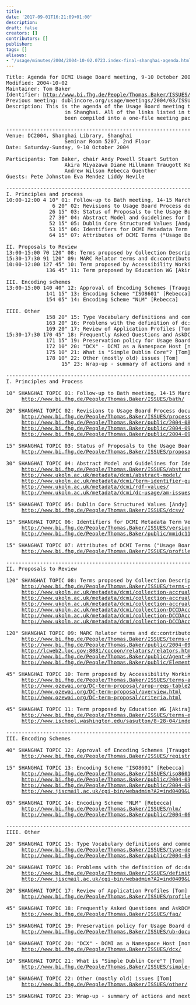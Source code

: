 ```yaml
---
title: 
date: '2017-09-01T16:21:09+01:00'
description: 
draft: false
creators: []
contributors: []
publisher: 
tags: []
aliases:
- "/usage/minutes/2004/2004-10-02.0723.index-final-shanghai-agenda.html"
---
```


<pre>
Title: Agenda for DCMI Usage Board meeting, 9-10 October 2004 in Shanghai
Modified: 2004-10-02
Maintainer: Tom Baker
Identifier: <a href="http://www.bi.fhg.de/People/Thomas.Baker/ISSUES/">http://www.bi.fhg.de/People/Thomas.Baker/ISSUES/</a>
Previous meeting: dublincore.org/usage/meetings/2004/03/ISSUES/
Description: This is the agenda of the Usage Board meeting to be held
                   in Shanghai. All of the links listed in this page have
                   been compiled into a one-file meeting packet in PDF.

------------------------------------------------------------------------
Venue: DC2004, Shanghai Library, Shanghai
                   Seminar Room 5207, 2nd Floor
Date: Saturday-Sunday, 9-10 October 2004

Participants: Tom Baker, chair Andy Powell Stuart Sutton 
                   Akira Miyazawa Diane Hillmann Traugott Koch
                   Andrew Wilson Rebecca Guenther
Guests: Pete Johnston Eva Mendez Liddy Nevile

------------------------------------------------------------------------
I. Principles and process
10:00-12:00 4 10" 01: Follow-up to Bath meeting, 14-15 March 2004 [Tom]
               6 20" 02: Revisions to Usage Board Process document [Stuart]
              26 15" 03: Status of Proposals to the Usage Board [Tom]
              27 30" 04: Abstract Model and Guidelines for Identifiers [Andy]
              52 15" 05: Dublin Core Structured Values [Andy]
              53 15" 06: Identifiers for DCMI Metadata Term Versions [Tom]
              64 15" 07: Attributes of DCMI Terms ("Usage Board profile") [Tom]

II. Proposals to Review
13:00-15:00 70 120" 08: Terms proposed by Collection Description WG [Andrew]
15:30-17:30 91 120" 09: MARC Relator terms and dc:contributor [Rebecca]
10:00-12:00 127 45" 10: Term proposed by Accessibility Working Group [Stuart]
             136 45" 11: Term proposed by Education WG [Akira]

III. Encoding schemes
13:00-15:00 140 40" 12: Approval of Encoding Schemes [Traugott]
             141 15" 13: Encoding Scheme "ISO8601" [Rebecca]
             154 05" 14: Encoding Scheme "NLM" [Rebecca]

IIII. Other
             158 20" 15: Type Vocabulary definitions and comments [Stuart]
             163 20" 16: Problems with the definition of dc:date [none]
             169 20" 17: Review of Application Profiles [Tom]
15:30-17:30 170 45" 18: Frequently Asked Questions and AskDCMI [Diane]
             171 15" 19: Preservation policy for Usage Board documentation [Tom]
             172 10" 20: "DCX" - DCMI as a Namespace Host [none]
             175 10" 21: What is "Simple Dublin Core"? [Tom]
             178 10" 22: Other (mostly old) issues [Tom]
                  15" 23: Wrap-up - summary of actions and next UB meeting [Tom]

------------------------------------------------------------------------
I. Principles and Process

10" SHANGHAI TOPIC 01: Follow-up to Bath meeting, 14-15 March 2004 [Tom]
     <a href="http://www.bi.fhg.de/People/Thomas.Baker/ISSUES/bath/">http://www.bi.fhg.de/People/Thomas.Baker/ISSUES/bath/</a>

20" SHANGHAI TOPIC 02: Revisions to Usage Board Process document [Stuart]
     <a href="http://www.bi.fhg.de/People/Thomas.Baker/ISSUES/process/">http://www.bi.fhg.de/People/Thomas.Baker/ISSUES/process/</a>
     <a href="http://www.bi.fhg.de/People/Thomas.Baker/public/2004-08-27.process.html">http://www.bi.fhg.de/People/Thomas.Baker/public/2004-08-27.process.html</a>
     <a href="http://www.bi.fhg.de/People/Thomas.Baker/public/2004-09-01.email-digest.txt">http://www.bi.fhg.de/People/Thomas.Baker/public/2004-09-01.email-digest.txt</a>
     <a href="http://www.bi.fhg.de/People/Thomas.Baker/public/2004-09-16.amending-definitions.txt">http://www.bi.fhg.de/People/Thomas.Baker/public/2004-09-16.amending-definitions.txt</a>

15" SHANGHAI TOPIC 03: Status of Proposals to the Usage Board [Tom]
     <a href="http://www.bi.fhg.de/People/Thomas.Baker/ISSUES/proposal-status/">http://www.bi.fhg.de/People/Thomas.Baker/ISSUES/proposal-status/</a>

30" SHANGHAI TOPIC 04: Abstract Model and Guidelines for Identifiers [Andy]
     <a href="http://www.bi.fhg.de/People/Thomas.Baker/ISSUES/abstract-model/">http://www.bi.fhg.de/People/Thomas.Baker/ISSUES/abstract-model/</a>
     <a href="http://www.ukoln.ac.uk/metadata/dcmi/abstract-model/">http://www.ukoln.ac.uk/metadata/dcmi/abstract-model/</a>
     <a href="http://www.ukoln.ac.uk/metadata/dcmi/term-identifier-guidelines/">http://www.ukoln.ac.uk/metadata/dcmi/term-identifier-guidelines/</a>
     <a href="http://www.ukoln.ac.uk/metadata/dcmi/rdf-values/">http://www.ukoln.ac.uk/metadata/dcmi/rdf-values/</a>
     <a href="http://www.ukoln.ac.uk/metadata/dcmi/dc-usage/am-issues/">http://www.ukoln.ac.uk/metadata/dcmi/dc-usage/am-issues/</a>

15" SHANGHAI TOPIC 05: Dublin Core Structured Values [Andy]
     <a href="http://www.bi.fhg.de/People/Thomas.Baker/ISSUES/dcsv/">http://www.bi.fhg.de/People/Thomas.Baker/ISSUES/dcsv/</a>

15" SHANGHAI TOPIC 06: Identifiers for DCMI Metadata Term Versions [Tom]
     <a href="http://www.bi.fhg.de/People/Thomas.Baker/ISSUES/version-identifiers/">http://www.bi.fhg.de/People/Thomas.Baker/ISSUES/version-identifiers/</a>
     <a href="http://www.bi.fhg.de/People/Thomas.Baker/public/mmidc117.html">http://www.bi.fhg.de/People/Thomas.Baker/public/mmidc117.html</a>

15" SHANGHAI TOPIC 07: Attributes of DCMI Terms ("Usage Board profile") [Tom]
     <a href="http://www.bi.fhg.de/People/Thomas.Baker/ISSUES/profile-usageboard/">http://www.bi.fhg.de/People/Thomas.Baker/ISSUES/profile-usageboard/</a>

------------------------------------------------------------------------
II. Proposals to Review                                                     

120" SHANGHAI TOPIC 08: Terms proposed by Collection Description WG [Andrew]
     <a href="http://www.bi.fhg.de/People/Thomas.Baker/ISSUES/terms-collection/">http://www.bi.fhg.de/People/Thomas.Baker/ISSUES/terms-collection/</a>
     <a href="http://www.ukoln.ac.uk/metadata/dcmi/collection-accrualMethod/">http://www.ukoln.ac.uk/metadata/dcmi/collection-accrualMethod/</a>
     <a href="http://www.ukoln.ac.uk/metadata/dcmi/collection-accrualPeriodicity/">http://www.ukoln.ac.uk/metadata/dcmi/collection-accrualPeriodicity/</a>
     <a href="http://www.ukoln.ac.uk/metadata/dcmi/collection-accrualPolicy/">http://www.ukoln.ac.uk/metadata/dcmi/collection-accrualPolicy/</a>
     <a href="http://www.ukoln.ac.uk/metadata/dcmi/collection-DCCDAccrualMethod/">http://www.ukoln.ac.uk/metadata/dcmi/collection-DCCDAccrualMethod/</a>
     <a href="http://www.ukoln.ac.uk/metadata/dcmi/collection-DCCDAccrualPeriodicity/">http://www.ukoln.ac.uk/metadata/dcmi/collection-DCCDAccrualPeriodicity/</a>
     <a href="http://www.ukoln.ac.uk/metadata/dcmi/collection-DCCDAccrualPolicy/">http://www.ukoln.ac.uk/metadata/dcmi/collection-DCCDAccrualPolicy/</a>

120" SHANGHAI TOPIC 09: MARC Relator terms and dc:contributor [Rebecca]
     <a href="http://www.bi.fhg.de/People/Thomas.Baker/ISSUES/terms-relators/">http://www.bi.fhg.de/People/Thomas.Baker/ISSUES/terms-relators/</a>
     <a href="http://www.bi.fhg.de/People/Thomas.Baker/public/2004-09-21.email-relators.txt">http://www.bi.fhg.de/People/Thomas.Baker/public/2004-09-21.email-relators.txt</a>
     <a href="http://lcweb2.loc.gov:8081/cocoon/relators/relators.html">http://lcweb2.loc.gov:8081/cocoon/relators/relators.html</a>
     <a href="http://www.bi.fhg.de/People/Thomas.Baker/public/Agent-Roles-Guidelines5.txt">http://www.bi.fhg.de/People/Thomas.Baker/public/Agent-Roles-Guidelines5.txt</a>
     <a href="http://www.bi.fhg.de/People/Thomas.Baker/public/Element-refinement.html">http://www.bi.fhg.de/People/Thomas.Baker/public/Element-refinement.html</a>

45" SHANGHAI TOPIC 10: Term proposed by Accessibility Working Group [Stuart]
     <a href="http://www.bi.fhg.de/People/Thomas.Baker/ISSUES/terms-accessibility/">http://www.bi.fhg.de/People/Thomas.Baker/ISSUES/terms-accessibility/</a>
     <a href="http://www.ozewai.org/DC-term-proposal/prop-reqs-table2.html">http://www.ozewai.org/DC-term-proposal/prop-reqs-table2.html</a> 
     <a href="http://www.ozewai.org/DC-term-proposal/overview.html">http://www.ozewai.org/DC-term-proposal/overview.html</a> 
     <a href="http://www.ozewai.org/DC-term-proposal/criteria.html">http://www.ozewai.org/DC-term-proposal/criteria.html</a> 

45" SHANGHAI TOPIC 11: Term proposed by Education WG [Akira]
     <a href="http://www.bi.fhg.de/People/Thomas.Baker/ISSUES/terms-education/">http://www.bi.fhg.de/People/Thomas.Baker/ISSUES/terms-education/</a>
     <a href="http://www.ischool.washington.edu/sasutton/8-28-04/index.html">http://www.ischool.washington.edu/sasutton/8-28-04/index.html</a>

------------------------------------------------------------------------
III. Encoding Schemes

40" SHANGHAI TOPIC 12: Approval of Encoding Schemes [Traugott]
     <a href="http://www.bi.fhg.de/People/Thomas.Baker/ISSUES/registration/">http://www.bi.fhg.de/People/Thomas.Baker/ISSUES/registration/</a>

15" SHANGHAI TOPIC 13: Encoding Scheme "ISO8601" [Rebecca]
     <a href="http://www.bi.fhg.de/People/Thomas.Baker/ISSUES/iso8601/">http://www.bi.fhg.de/People/Thomas.Baker/ISSUES/iso8601/</a>
     <a href="http://www.bi.fhg.de/People/Thomas.Baker/public/2004-03.ISO8601.txt">http://www.bi.fhg.de/People/Thomas.Baker/public/2004-03.ISO8601.txt</a>
     <a href="http://www.bi.fhg.de/People/Thomas.Baker/public/2004-09-21.email-digest.txt">http://www.bi.fhg.de/People/Thomas.Baker/public/2004-09-21.email-digest.txt</a>
     <a href="http://www.jiscmail.ac.uk/cgi-bin/webadmin?A2=ind0409&amp;L=dc-date&amp;T=0&amp;F=&amp;S=&amp;P=395">http://www.jiscmail.ac.uk/cgi-bin/webadmin?A2=ind0409&amp;L=dc-date&amp;T=0&amp;F=&amp;S=&amp;P=395</a>

05" SHANGHAI TOPIC 14: Encoding Scheme "NLM" [Rebecca]
     <a href="http://www.bi.fhg.de/People/Thomas.Baker/ISSUES/nlm/">http://www.bi.fhg.de/People/Thomas.Baker/ISSUES/nlm/</a>
     <a href="http://www.bi.fhg.de/People/Thomas.Baker/public/2004-06-23.email-digest.txt">http://www.bi.fhg.de/People/Thomas.Baker/public/2004-06-23.email-digest.txt</a>

------------------------------------------------------------------------
IIII. Other

20" SHANGHAI TOPIC 15: Type Vocabulary definitions and comments [Stuart]
     <a href="http://www.bi.fhg.de/People/Thomas.Baker/ISSUES/type-definitions/">http://www.bi.fhg.de/People/Thomas.Baker/ISSUES/type-definitions/</a>
     <a href="http://www.bi.fhg.de/People/Thomas.Baker/public/2004-03-15.DCMIType-sas.html">http://www.bi.fhg.de/People/Thomas.Baker/public/2004-03-15.DCMIType-sas.html</a>

20" SHANGHAI TOPIC 16: Problems with the definition of dc:date [none]
     <a href="http://www.bi.fhg.de/People/Thomas.Baker/ISSUES/definition-date/">http://www.bi.fhg.de/People/Thomas.Baker/ISSUES/definition-date/</a>
     <a href="http://www.jiscmail.ac.uk/cgi-bin/webadmin?A2=ind0409&amp;L=dc-date&amp;T=0&amp;F=&amp;S=&amp;P=273">http://www.jiscmail.ac.uk/cgi-bin/webadmin?A2=ind0409&amp;L=dc-date&amp;T=0&amp;F=&amp;S=&amp;P=273</a>

20" SHANGHAI TOPIC 17: Review of Application Profiles [Tom]
     <a href="http://www.bi.fhg.de/People/Thomas.Baker/ISSUES/profiles/">http://www.bi.fhg.de/People/Thomas.Baker/ISSUES/profiles/</a>

45" SHANGHAI TOPIC 18: Frequently Asked Questions and AskDCMI [Diane]
     <a href="http://www.bi.fhg.de/People/Thomas.Baker/ISSUES/faq/">http://www.bi.fhg.de/People/Thomas.Baker/ISSUES/faq/</a>

15" SHANGHAI TOPIC 19: Preservation policy for Usage Board documentation [Tom]
     <a href="http://www.bi.fhg.de/People/Thomas.Baker/ISSUES/ub-documentation/">http://www.bi.fhg.de/People/Thomas.Baker/ISSUES/ub-documentation/</a>

10" SHANGHAI TOPIC 20: "DCX" - DCMI as a Namespace Host [none]
     <a href="http://www.bi.fhg.de/People/Thomas.Baker/ISSUES/dcx/">http://www.bi.fhg.de/People/Thomas.Baker/ISSUES/dcx/</a>

10" SHANGHAI TOPIC 21: What is "Simple Dublin Core"? [Tom]
     <a href="http://www.bi.fhg.de/People/Thomas.Baker/ISSUES/simple-dc/">http://www.bi.fhg.de/People/Thomas.Baker/ISSUES/simple-dc/</a>

10" SHANGHAI TOPIC 22: Other (mostly old) issues [Tom]
     <a href="http://www.bi.fhg.de/People/Thomas.Baker/ISSUES/other/">http://www.bi.fhg.de/People/Thomas.Baker/ISSUES/other/</a>

15" SHANGHAI TOPIC 23: Wrap-up - summary of actions and next UB meeting [Tom]

</pre>

